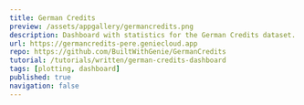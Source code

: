 ```yaml
---
title: German Credits
preview: /assets/appgallery/germancredits.png
description: Dashboard with statistics for the German Credits dataset.
url: https://germancredits-pere.geniecloud.app
repo: https://github.com/BuiltWithGenie/GermanCredits
tutorial: /tutorials/written/german-credits-dashboard
tags: [plotting, dashboard]
published: true
navigation: false
---
```

